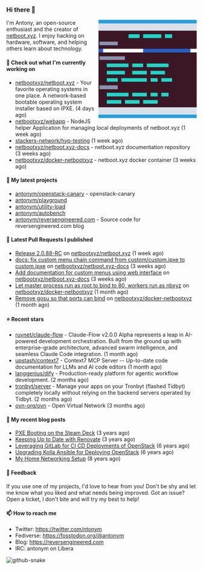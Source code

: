 
### Hi there 👋

<img align="right" src="https://raw.githubusercontent.com/antonym/antonym/master/assets/nbxyz.png" width="260">

I'm Antony, an open-source enthusiast and the creator of [netboot.xyz](https://netboot.xyz). I enjoy 
hacking on hardware, software, and helping others learn about technology. 

#### 👷 Check out what I'm currently working on

- [netbootxyz/netboot.xyz](https://github.com/netbootxyz/netboot.xyz) - Your favorite operating systems in one place.  A network-based bootable operating system installer based on iPXE. (4 days ago)
- [netbootxyz/webapp](https://github.com/netbootxyz/webapp) - NodeJS helper Application for managing local deployments of netboot.xyz (1 week ago)
- [stackers-network/hyp-testing](https://github.com/stackers-network/hyp-testing) (1 week ago)
- [netbootxyz/netboot.xyz-docs](https://github.com/netbootxyz/netboot.xyz-docs) - netboot.xyz documentation repository (3 weeks ago)
- [netbootxyz/docker-netbootxyz](https://github.com/netbootxyz/docker-netbootxyz) - netboot.xyz docker container (3 weeks ago)

#### 🌱 My latest projects

- [antonym/openstack-canary](https://github.com/antonym/openstack-canary) - openstack-canary
- [antonym/playground](https://github.com/antonym/playground)
- [antonym/utility-load](https://github.com/antonym/utility-load)
- [antonym/autobench](https://github.com/antonym/autobench)
- [antonym/reversengineered.com](https://github.com/antonym/reversengineered.com) - Source code for reversengineered.com blog

#### 🔨 Latest Pull Requests I published

- [Release 2.0.88-RC](https://github.com/netbootxyz/netboot.xyz/pull/1650) on [netbootxyz/netboot.xyz](https://github.com/netbootxyz/netboot.xyz) (1 week ago)
- [docs: fix custom menu chain command from custom/custom.ipxe to custom.ipxe](https://github.com/netbootxyz/netboot.xyz-docs/pull/145) on [netbootxyz/netboot.xyz-docs](https://github.com/netbootxyz/netboot.xyz-docs) (3 weeks ago)
- [Add documentation for custom menus using web interface](https://github.com/netbootxyz/netboot.xyz-docs/pull/144) on [netbootxyz/netboot.xyz-docs](https://github.com/netbootxyz/netboot.xyz-docs) (3 weeks ago)
- [Let master process run as root to bind to 80, workers run as nbxyz](https://github.com/netbootxyz/docker-netbootxyz/pull/95) on [netbootxyz/docker-netbootxyz](https://github.com/netbootxyz/docker-netbootxyz) (1 month ago)
- [Remove gosu so that ports can bind](https://github.com/netbootxyz/docker-netbootxyz/pull/94) on [netbootxyz/docker-netbootxyz](https://github.com/netbootxyz/docker-netbootxyz) (1 month ago)

#### ⭐ Recent stars

- [ruvnet/claude-flow](https://github.com/ruvnet/claude-flow) - Claude-Flow v2.0.0 Alpha represents a leap in AI-powered development orchestration. Built from the ground up with enterprise-grade architecture, advanced swarm intelligence, and seamless Claude Code integration. (1 month ago)
- [upstash/context7](https://github.com/upstash/context7) - Context7 MCP Server -- Up-to-date code documentation for LLMs and AI code editors (1 month ago)
- [langgenius/dify](https://github.com/langgenius/dify) - Production-ready platform for agentic workflow development. (2 months ago)
- [tronbyt/server](https://github.com/tronbyt/server) - Manage your apps on your Tronbyt (flashed Tidbyt) completely locally without relying on the backend servers operated by Tidbyt. (2 months ago)
- [ovn-org/ovn](https://github.com/ovn-org/ovn) - Open Virtual Network (3 months ago)

#### 📜 My recent blog posts

- [PXE Booting on the Steam Deck](https://www.reversengineered.com/2022/08/02/pxe-booting-on-the-steam-deck/) (3 years ago)
- [Keeping Up to Date with Renovate](https://www.reversengineered.com/2022/03/13/keeping-up-to-date-with-renovate/) (3 years ago)
- [Leveraging GitLab for CI CD Deployments of OpenStack](https://www.reversengineered.com/2019/08/13/leveraging-gitlab-for-ci-cd-deployments-of-openstack/) (6 years ago)
- [Upgrading Kolla Ansible for Deploying OpenStack](https://www.reversengineered.com/2019/05/10/upgrading-kolla-ansible-for-deploying-openstack/) (6 years ago)
- [My Home Networking Setup](https://www.reversengineered.com/2017/07/29/my-home-networking-setup/) (8 years ago)

#### 💬 Feedback

If you use one of my projects, I'd love to hear from you! Don't be shy and let me know what you liked
and what needs being improved. Got an issue? Open a ticket, I don't bite and will try my best to help!

#### 📫 How to reach me

- Twitter: https://twitter.com/ntonym
- Fediverse: https://fosstodon.org/@antonym
- Blog: https://reversengineered.com
- IRC: antonym on Libera
<picture>
  <source media="(prefers-color-scheme: dark)" srcset="https://raw.githubusercontent.com/antonym/antonym/output/github-contribution-grid-snake-dark.svg" />
  <source media="(prefers-color-scheme: light)" srcset="https://raw.githubusercontent.com/antonym/antonym/output/github-contribution-grid-snake.svg" />
  <img alt="github-snake" src="github-snake.svg" />
</picture>
